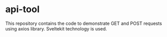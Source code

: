 # api-tool
This repository contains the code to demonstrate GET and POST requests using axios library. Sveltekit technology is used.
